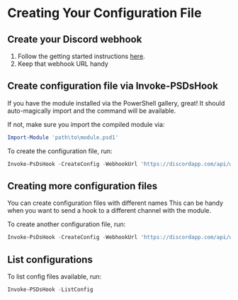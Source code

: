 # Creating Your Configuration File

## Create your Discord webhook

1. Follow the getting started instructions [here](https://www.gngrninja.com/script-ninja/2018/3/10/using-discord-webhooks-with-powershell).
2. Keep that webhook URL handy

## Create configuration file via Invoke-PSDsHook

If you have the module installed via the PowerShell gallery, great! It should auto-magically import and the command will be available. 

If not, make sure you import the compiled module via:

```powershell
Import-Module 'path\to\module.psd1' 
```

To create the configuration file, run:

```powershell
Invoke-PsDsHook -CreateConfig -WebhookUrl 'https://discordapp.com/api/webhooks/4221456689714954341337/thisisfakeandwillnotwork' -Verbose
```

## Creating more configuration files

You can create configuration files with different names
This can be handy when you want to send a hook to a different channel with the module.

To create another configuration file, run:

```powershell
Invoke-PsDsHook -CreateConfig -WebhookUrl 'https://discordapp.com/api/webhooks/4221456689714954341337/thisisfakeandwillnotwork' -ConfigName 'config2' -Verbose
```

## List configurations

To list config files available, run:

```powershell
Invoke-PSDsHook -ListConfig
```